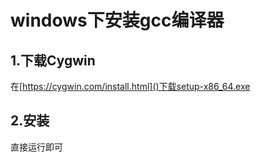 # windows下安装gcc编译器
## 1.下载Cygwin
在[https://cygwin.com/install.html]()下载setup-x86_64.exe
## 2.安装
直接运行即可
